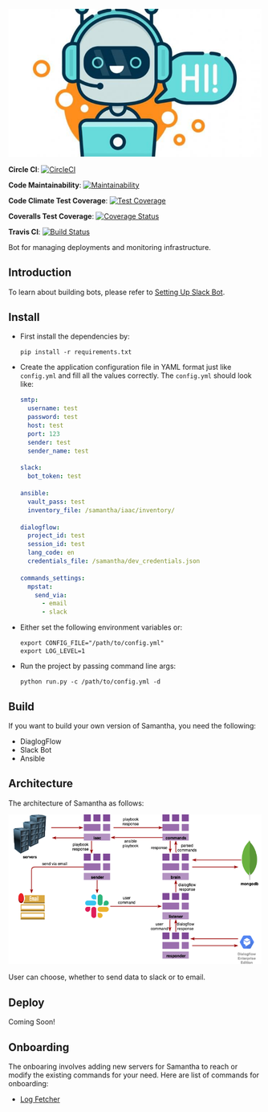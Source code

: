 ![alt-text](docs/chatbot.jpg)

**Circle CI**: [![CircleCI](https://circleci.com/gh/rajatguptarg/samantha.svg?style=svg)](https://circleci.com/gh/rajatguptarg/samantha)

**Code Maintainability**: [![Maintainability](https://api.codeclimate.com/v1/badges/ea81caf4826ebdc015f8/maintainability)](https://codeclimate.com/github/rajatguptarg/samantha/maintainability)

**Code Climate Test Coverage**: [![Test Coverage](https://api.codeclimate.com/v1/badges/ea81caf4826ebdc015f8/test_coverage)](https://codeclimate.com/github/rajatguptarg/samantha/test_coverage)

**Coveralls Test Coverage**: [![Coverage Status](https://coveralls.io/repos/github/rajatguptarg/samantha/badge.svg?branch=master)](https://coveralls.io/github/rajatguptarg/samantha?branch=master)

**Travis CI**: [![Build Status](https://travis-ci.com/rajatguptarg/samantha.svg?branch=master)](https://travis-ci.com/rajatguptarg/samantha)



Bot for managing deployments and monitoring infrastructure.


## Introduction

To learn about building bots, please refer to [Setting Up Slack Bot](/docs/tutorial/README.md).

## Install

* First install the dependencies by:

    ```shell
    pip install -r requirements.txt
    ```

* Create the application configuration file in YAML format just like `config.yml` and fill all the values correctly. The `config.yml` should look like:

    ```yaml
    smtp:
      username: test
      password: test
      host: test
      port: 123
      sender: test
      sender_name: test

    slack:
      bot_token: test

    ansible:
      vault_pass: test
      inventory_file: /samantha/iaac/inventory/

    dialogflow:
      project_id: test
      session_id: test
      lang_code: en
      credentials_file: /samantha/dev_credentials.json

    commands_settings:
      mpstat:
        send_via:
          - email
          - slack
    ```



* Either set the following environment variables or:

    ```shell
    export CONFIG_FILE="/path/to/config.yml"
    export LOG_LEVEL=1
    ```

* Run the project by passing command line args:

    ```shell
    python run.py -c /path/to/config.yml -d
    ```



## Build

If you want to build your own version of Samantha, you need the following:

* DiaglogFlow
* Slack Bot
* Ansible

## Architecture

The architecture of Samantha as follows:



![alt-text](docs/samantha.png)

User can choose, whether to send data to slack or to email.

## Deploy

Coming Soon!


## Onboarding

The onboaring involves adding new servers for Samantha to reach or modify the existing commands for your need. Here are list of commands for onboarding:

* [Log Fetcher](docs/onboarding/log-fetcher.md)
